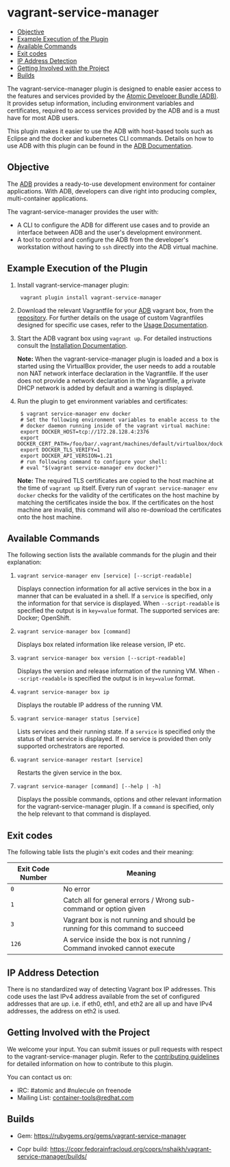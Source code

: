 # vagrant-service-manager

* [Objective](#objective)
* [Example Execution of the Plugin](#example_execution)
* [Available Commands](#commands)
* [Exit codes](#exit_codes)
* [IP Address Detection](#ip_addr)
* [Getting Involved with the Project](#Contributing)
* [Builds](#builds)


The vagrant-service-manager plugin is designed to enable easier access to the features and services provided by the [Atomic Developer Bundle (ADB)](https://github.com/projectatomic/adb-atomic-developer-bundle). It provides setup information, including environment variables and certificates, required to access services provided by the ADB and is a must have for most ADB users.

This plugin makes it easier to use the ADB with host-based tools such as Eclipse and the docker and kubernetes CLI commands. Details on how to use ADB with this plugin can be found in the [ADB Documentation](https://github.com/projectatomic/adb-atomic-developer-bundle/blob/master/docs/using.rst).


## Objective <a name="objective"></a>

The [ADB](https://github.com/projectatomic/adb-atomic-developer-bundle) provides a ready-to-use development environment for container applications. With ADB, developers can dive right into producing complex, multi-container applications.

The vagrant-service-manager provides the user with:

* A CLI to configure the ADB for different use cases and to provide an interface between ADB and the user's development environment.
* A tool to control and configure the ADB from the
developer's workstation without having to `ssh` directly into the ADB virtual machine.


## Example Execution of the Plugin <a name="example_execution"></a>

1. Install vagrant-service-manager plugin:
 
        vagrant plugin install vagrant-service-manager

2. Download the relevant Vagrantfile for your [ADB](https://github.com/projectatomic/adb-atomic-developer-bundle) vagrant box, from the [repository](https://github.com/projectatomic/adb-atomic-developer-bundle/tree/master/components/centos). For further details on the usage of custom Vagrantfiles designed for specific use cases, refer to the [Usage Documentation](https://github.com/projectatomic/adb-atomic-developer-bundle/blob/master/docs/using.rst).

3. Start the ADB vagrant box using `vagrant up`. For detailed instructions consult the [Installation Documentation](https://github.com/projectatomic/adb-atomic-developer-bundle/blob/master/docs/installing.rst).

	**Note:** When the vagrant-service-manager plugin is loaded and a box is started using the VirtualBox provider, the user needs to add a routable non NAT network interface declaration in the Vagrantfile. If the user does not provide a network declaration in the Vagrantfile, a private DHCP network is added by default and a warning is displayed.

4. Run the plugin to get environment variables and certificates:

        $ vagrant service-manager env docker       
        # Set the following environment variables to enable access to the
        # docker daemon running inside of the vagrant virtual machine:
        export DOCKER_HOST=tcp://172.28.128.4:2376
        export DOCKER_CERT_PATH=/foo/bar/.vagrant/machines/default/virtualbox/docker
        export DOCKER_TLS_VERIFY=1
        export DOCKER_API_VERSION=1.21
        # run following command to configure your shell:
        # eval "$(vagrant service-manager env docker)"

	**Note:** The required TLS certificates are copied to the host machine at the time of `vagrant up` itself. Every run of `vagrant service-manager env docker` checks for the validity of the certificates on the host machine by matching the certificates inside the box. If the certificates on the host machine are invalid, this command will also re-download the certificates onto the host machine.


## Available Commands <a name="commands"></a>

The following section lists the available commands for the plugin and their explanation:

1. `vagrant service-manager env [service] [--script-readable]` 

   Displays connection information for all active services in the box in a manner that can be evaluated in a shell. If a `service` is specified, only the information for that service is displayed. When `--script-readable` is specified the output is in `key=value` format. The supported services are: Docker; OpenShift.

2. `vagrant service-manager box [command]`

   Displays box related information like release version, IP etc. 

3. `vagrant service-manager box version [--script-readable]`

   Displays the version and release information of the running VM. When `--script-readable` is specified the output is in `key=value` format.

4. `vagrant service-manager box ip` 

   Displays the routable IP address of the running VM. 

5. `vagrant service-manager status [service]` 

   Lists services and their running state. If a `service` is specified only the status of that service is displayed. If no service is provided then only supported orchestrators are reported.

6. `vagrant service-manager restart [service]` 

   Restarts the given service in the box.

7. `vagrant service-manager [command] [--help | -h]`

   Displays the possible commands, options and other relevant information for the vagrant-service-manager plugin. If a `command` is specified, only the help relevant to that command is displayed.



## Exit codes <a name="exit_codes"></a>

The following table lists the plugin's exit codes and their meaning:

Exit Code Number   | Meaning
-------------------|-------------------------------------------------------------------------
`0`                | No error
`1`                | Catch all for general errors / Wrong sub-command or option given
`3`                | Vagrant box is not running and should be running for this command to succeed
`126`              | A service inside the box is not running / Command invoked cannot execute


## IP Address Detection <a name="ip_addr"></a>

There is no standardized way of detecting Vagrant box IP addresses.
This code uses the last IPv4 address available from the set of configured addresses that are *up*.  i.e. if eth0, eth1, and eth2 are all up and have IPv4 addresses, the address on eth2 is used.


## Getting Involved with the Project <a name="Contributing"></a>

We welcome your input. You can submit issues or pull requests with respect to the vagrant-service-manager plugin. Refer to the [contributing guidelines](https://github.com/projectatomic/vagrant-service-manager/blob/master/CONTRIBUTING.md) for detailed information on how to contribute to this plugin.

You can contact us on:
  * IRC: #atomic and #nulecule on freenode
  * Mailing List: container-tools@redhat.com


## Builds <a name="builds"></a>

- Gem: https://rubygems.org/gems/vagrant-service-manager

- Copr build: https://copr.fedorainfracloud.org/coprs/nshaikh/vagrant-service-manager/builds/
